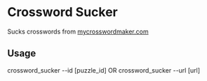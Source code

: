 # Crossword Sucker

Sucks crosswords from [mycrosswordmaker.com](https://mycrosswordmaker.com/)

## Usage

crossword_sucker --id [puzzle_id]
OR
crossword_sucker --url [url]
